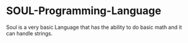 # SOUL-Programming-Language
Soul is a very basic Language that has the ability to do basic math and it can handle strings. 
